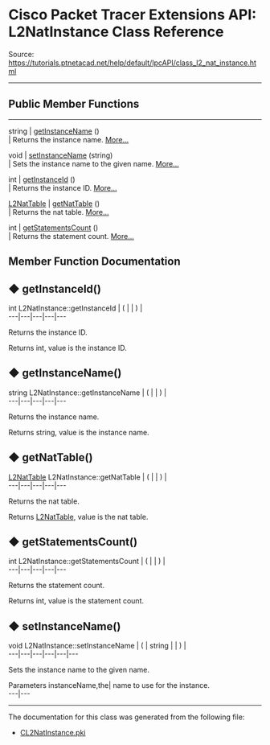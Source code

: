 # Cisco Packet Tracer Extensions API: L2NatInstance Class Reference

Source: https://tutorials.ptnetacad.net/help/default/IpcAPI/class_l2_nat_instance.html

---

##  Public Member Functions  
  
---  
string | [getInstanceName](class_l2_nat_instance.html#a345033656a80b92b0810523ef73a3c38) ()  
| Returns the instance name. [More...](class_l2_nat_instance.html#a345033656a80b92b0810523ef73a3c38)  
  
void | [setInstanceName](class_l2_nat_instance.html#acc6f94df4e1c0842ffee3fb8d78ac50f) (string)  
| Sets the instance name to the given name. [More...](class_l2_nat_instance.html#acc6f94df4e1c0842ffee3fb8d78ac50f)  
  
int | [getInstanceId](class_l2_nat_instance.html#ad5931a9662ca09fe3cabd2e4a8cf3aef) ()  
| Returns the instance ID. [More...](class_l2_nat_instance.html#ad5931a9662ca09fe3cabd2e4a8cf3aef)  
  
[L2NatTable](struct_l2_nat_table.html) | [getNatTable](class_l2_nat_instance.html#a11f3a028c5d4e3c3b91bfd6ed3285426) ()  
| Returns the nat table. [More...](class_l2_nat_instance.html#a11f3a028c5d4e3c3b91bfd6ed3285426)  
  
int | [getStatementsCount](class_l2_nat_instance.html#af9ad416bfbdd2d066871ced02dc64544) ()  
| Returns the statement count. [More...](class_l2_nat_instance.html#af9ad416bfbdd2d066871ced02dc64544)  
  
  
## Member Function Documentation

## ◆ getInstanceId()

int L2NatInstance::getInstanceId  | ( | | ) |   
---|---|---|---|---  
  
Returns the instance ID. 

Returns
    int, value is the instance ID. 

## ◆ getInstanceName()

string L2NatInstance::getInstanceName  | ( | | ) |   
---|---|---|---|---  
  
Returns the instance name. 

Returns
    string, value is the instance name. 

## ◆ getNatTable()

[L2NatTable](struct_l2_nat_table.html) L2NatInstance::getNatTable  | ( | | ) |   
---|---|---|---|---  
  
Returns the nat table. 

Returns
    [L2NatTable](struct_l2_nat_table.html "Data element for L2NatTable."), value is the nat table. 

## ◆ getStatementsCount()

int L2NatInstance::getStatementsCount  | ( | | ) |   
---|---|---|---|---  
  
Returns the statement count. 

Returns
    int, value is the statement count. 

## ◆ setInstanceName()

void L2NatInstance::setInstanceName  | ( | string  | | ) |   
---|---|---|---|---|---  
  
Sets the instance name to the given name. 

Parameters
     instanceName,the| name to use for the instance.   
---|---  
  
* * *

The documentation for this class was generated from the following file:

  * [CL2NatInstance.pki](_c_l2_nat_instance_8pki.html)


